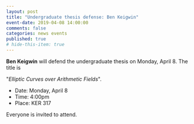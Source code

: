 ```yaml
---
layout: post
title: "Undergraduate thesis defense: Ben Keigwin"
event-date: 2019-04-08 14:00:00
comments: false
categories: news events
published: true
# hide-this-item: true
---
```


**Ben Keigwin** will defend the undergraduate thesis on Monday, April 8. 
The title is

"_Elliptic Curves over Arithmetic Fields_".

- Date: Monday, April 8
- Time: 4:00pm
- Place: KER 317

Everyone is invited to attend.
